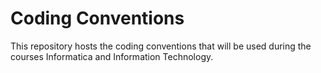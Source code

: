 # Coding Conventions

This repository hosts the coding conventions that will be used during the courses Informatica and Information Technology.